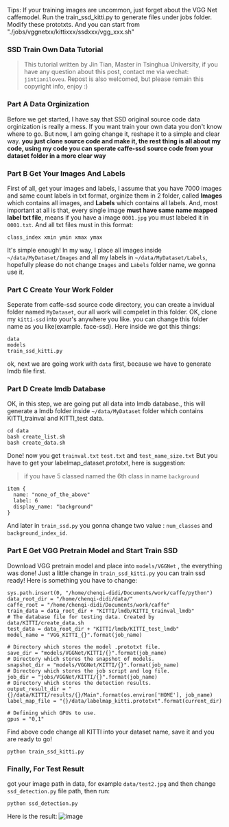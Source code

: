 Tips:
If your training images are uncommon, just forget about the VGG Net caffemodel.
Run the train_ssd_kitti.py to generate files under jobs folder. 
Modify these prototxts.
And you can start from "./jobs/vggnetxx/kittixxx/ssdxxx/vgg_xxx.sh"

### SSD Train Own Data Tutorial

> This tutorial written by Jin Tian, Master in Tsinghua University, if you have any question about this post, contact me via wechat: `jintianiloveu`. Repost is also welcomed, but please remain this copyright info, enjoy :)

### Part A Data Orginization
Before we get started, I have say that SSD original source code data orginization is really a mess. If you want train your own data you don't know where to go. But now, I am going change it, reshape it to a simple and clear way. **you just clone source code and make it, the rest thing is all about my code, using my code you can sperate caffe-ssd source code from your dataset folder in a more clear way**

### Part B Get Your Images And Labels
First of all, get your images and labels, I assume that you have 7000 images and same count labels in txt format, orginize them in 2 folder, called **Images** which contains all images, and **Labels** which contains all labels. And, most important at all is that, every single image **must have same name mapped label txt file**, means if you have a image `0001.jpg` you must labeled it in `0001.txt`. And all txt files must in this format:
```
class_index xmin ymin xmax ymax
```
It's simple enough! In my way, I place all images inside `~/data/MyDataset/Images` and all my labels in `~/data/MyDataset/Labels`, hopefully please do not change `Images` and `Labels` folder name, we gonna use it.

### Part C Create Your Work Folder
Seperate from caffe-ssd source code directory, you can create a invidual folder named `MyDataset`, our all work will compelet in this folder. OK, clone my `kitti-ssd` into your's anywhere you like. you can change this folder name as you like(example. face-ssd). Here inside we got this things:
```
data
models
train_ssd_kitti.py
```
ok, next we are going work with `data` first, because we have to generate lmdb file first.

### Part D Create lmdb Database
OK, in this step, we are going put all data into lmdb database., this will generate a lmdb folder inside `~/data/MyDataset` folder which contains KITTI_trainval and KITTI_test data.
```
cd data
bash create_list.sh
bash create_data.sh
```
Done! now you get `trainval.txt` `test.txt` and `test_name_size.txt`
But you have to get your labelmap_dataset.prototxt, here is suggestion:
> if you have 5 classed named the 6th class in name `background`

```
item {
  name: "none_of_the_above"
  label: 6
  display_name: "background"
}
```
And later in `train_ssd.py` you gonna change two value : `num_classes`  and `background_index_id`.

### Part E Get VGG Pretrain Model and Start Train SSD
Download VGG pretrain model and place into `models/VGGNet` , the everything was done! Just a little change in `train_ssd_kitti.py` you can train ssd ready! Here is something you have to change:
```
sys.path.insert(0, "/home/chenqi-didi/Documents/work/caffe/python")
data_root_dir = "/home/chenqi-didi/data/"
caffe_root = "/home/chenqi-didi/Documents/work/caffe"
train_data = data_root_dir + "KITTI/lmdb/KITTI_trainval_lmdb"
# The database file for testing data. Created by data/KITTI/create_data.sh
test_data = data_root_dir + "KITTI/lmdb/KITTI_test_lmdb"
model_name = "VGG_KITTI_{}".format(job_name)

# Directory which stores the model .prototxt file.
save_dir = "models/VGGNet/KITTI/{}".format(job_name)
# Directory which stores the snapshot of models.
snapshot_dir = "models/VGGNet/KITTI/{}".format(job_name)
# Directory which stores the job script and log file.
job_dir = "jobs/VGGNet/KITTI/{}".format(job_name)
# Directory which stores the detection results.
output_result_dir = "{}/data/KITTI/results/{}/Main".format(os.environ['HOME'], job_name)
label_map_file = "{}/data/labelmap_kitti.prototxt".format(current_dir)

# Defining which GPUs to use.
gpus = "0,1"
```

Find above code change all KITTI into your dataset name, save it and you are ready to go!
```
python train_ssd_kitti.py
```

### Finally, For Test Result
got your image path in data, for example `data/test2.jpg` and then change `ssd_detection.py` file path, then run:
```
python ssd_detection.py
```
Here is the result:
![image](http://ojek5ksya.bkt.clouddn.com/np56AsBKU38WLcZH.png)
